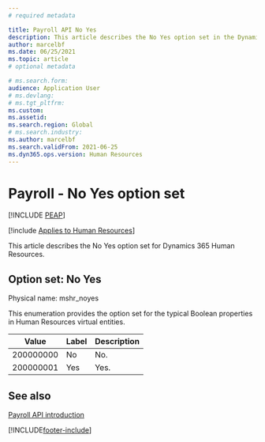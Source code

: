 ```yaml
---
# required metadata

title: Payroll API No Yes
description: This article describes the No Yes option set in the Dynamics 365 Human Resources Payroll API.
author: marcelbf
ms.date: 06/25/2021
ms.topic: article
# optional metadata

# ms.search.form: 
audience: Application User
# ms.devlang: 
# ms.tgt_pltfrm: 
ms.custom: 
ms.assetid: 
ms.search.region: Global
# ms.search.industry: 
ms.author: marcelbf
ms.search.validFrom: 2021-06-25
ms.dyn365.ops.version: Human Resources
---
```


# Payroll - No Yes option set


[!INCLUDE [PEAP](../includes/peap-1.md)]

[!include [Applies to Human Resources](../includes/applies-to-hr.md)]

This article describes the No Yes option set for Dynamics 365 Human Resources.

## Option set: No Yes

Physical name: mshr_noyes

This enumeration provides the option set for the typical Boolean properties in Human Resources virtual entities.

| Value | Label | Description |
| --- | --- | --- |
| 200000000 | No | No. |
| 200000001 | Yes | Yes. |

## See also

[Payroll API introduction](hr-admin-integration-payroll-api-introduction.md)<br>


[!INCLUDE[footer-include](../includes/footer-banner.md)]
